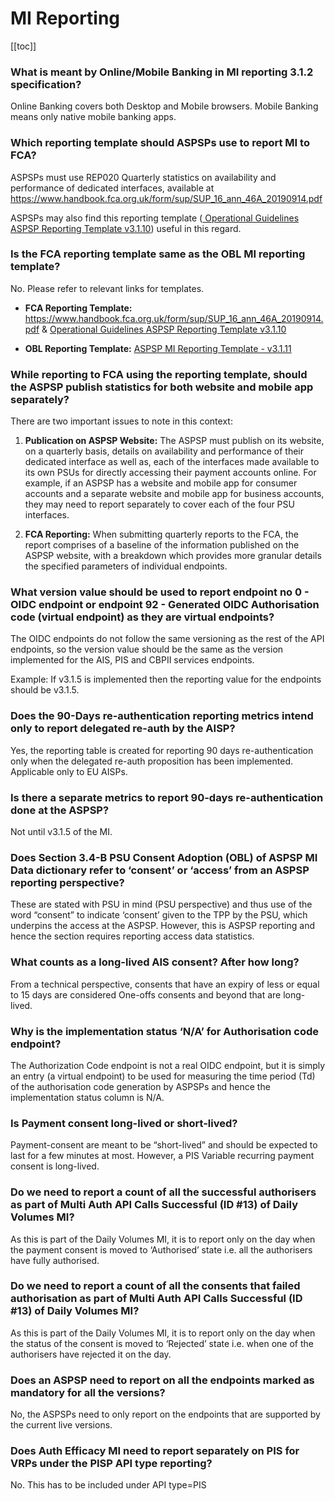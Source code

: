# MI Reporting
[[toc]]

### **What is meant by Online/Mobile Banking in MI reporting 3.1.2 specification?**

Online Banking covers both Desktop and Mobile browsers. Mobile Banking means only native mobile banking apps.

### **Which reporting template should ASPSPs use to report MI to FCA?**

ASPSPs must use REP020 Quarterly statistics on availability and performance of dedicated interfaces, available at https://www.handbook.fca.org.uk/form/sup/SUP_16_ann_46A_20190914.pdf

ASPSPs may also find this reporting template (<a href="https://standards.openbanking.org.uk/wp-content/uploads/2022/02/Operational-Guidelines-ASPSP-Reporting-Template-v3.1.10v1.xlsx" class="external-link" rel="nofollow"> Operational Guidelines ASPSP Reporting Template v3.1.10</a>) useful in this regard.

### **Is the FCA reporting template same as the OBL MI reporting template?**

No. Please refer to relevant links for templates.

* **FCA Reporting Template:** https://www.handbook.fca.org.uk/form/sup/SUP_16_ann_46A_20190914.pdf  & <a href="https://standards.openbanking.org.uk/wp-content/uploads/2022/02/Operational-Guidelines-ASPSP-Reporting-Template-v3.1.10v1.xlsx" class="external-link" rel="nofollow"> Operational Guidelines ASPSP Reporting Template v3.1.10</a>

* **OBL Reporting Template:** <a href="https://openbankinguk.github.io/mi-docs-pub/v3.1.11-aspsp/specification/example-reporting-template.html" class="external-link" rel="nofollow"> ASPSP MI Reporting Template - v3.1.11</a>


### **While reporting to FCA using the reporting template, should the ASPSP publish statistics for both website and mobile app separately?**

There are two important issues to note in this context:

1. **Publication on ASPSP Website:** The ASPSP must publish on its website, on a quarterly basis, details on availability and performance of their dedicated interface as well as, each of the interfaces made available to its own PSUs for directly accessing their payment accounts online. For example, if an ASPSP has a website and mobile app for consumer accounts and a separate website and mobile app for business accounts, they may need to report separately to cover each of the four PSU interfaces.

2. **FCA Reporting:** When submitting quarterly reports to the FCA, the report comprises of a baseline of the information published on the ASPSP website, with a breakdown which provides more granular details the specified parameters of individual endpoints. 

### **What version value should be used to report endpoint no 0 - OIDC endpoint or endpoint 92 - Generated OIDC Authorisation code (virtual endpoint) as they are virtual endpoints?**

The OIDC endpoints do not follow the same versioning as the rest of the API endpoints, so the version value should be the same as the version implemented for the AIS, PIS and CBPII services endpoints.

Example: If v3.1.5 is implemented then the reporting value for the endpoints should be v3.1.5.

### **Does the 90-Days re-authentication reporting metrics intend only to report delegated re-auth by the AISP?**

Yes, the reporting table is created for reporting 90 days re-authentication only when the delegated re-auth proposition has been implemented. Applicable only to EU AISPs.

### **Is there a separate metrics to report 90-days re-authentication done at the ASPSP?**

Not until v3.1.5 of the MI. 

### **Does Section 3.4-B PSU Consent Adoption (OBL) of ASPSP MI Data dictionary refer to ‘consent’ or ‘access’ from an ASPSP reporting perspective?**

These are stated with PSU in mind (PSU perspective) and thus use of the word “consent” to indicate ‘consent’ given to the TPP by the PSU, which underpins the access at the ASPSP. However, this is ASPSP reporting and hence the section requires reporting access data statistics.

### **What counts as a long-lived AIS consent? After how long?**

From a technical perspective, consents that have an expiry of less or equal to 15 days are considered One-offs consents and beyond that are long-lived.

### **Why is the implementation status ‘N/A’ for Authorisation code endpoint?**

The Authorization Code endpoint is not a real OIDC endpoint, but it is simply an entry (a virtual endpoint) to be used for measuring the time period (Td) of the authorisation code generation by ASPSPs and hence the implementation status column is N/A.

### **Is Payment consent long-lived or short-lived?**

Payment-consent are meant to be “short-lived” and should be expected to last for a few minutes at most. However, a PIS Variable recurring payment consent is long-lived.

### **Do we need to report a count of all the successful authorisers as part of Multi Auth API Calls Successful (ID #13) of Daily Volumes MI?**

As this is part of the Daily Volumes MI, it is to report only on the day when the payment consent is moved to ‘Authorised’ state i.e. all the authorisers have fully authorised.

### **Do we need to report a count of all the consents that failed authorisation as part of Multi Auth API Calls Successful (ID #13) of Daily Volumes MI?**

As this is part of the Daily Volumes MI, it is to report only on the day when the status of the consent is moved to ‘Rejected’ state i.e. when one of the authorisers have rejected it on the day.

### **Does an ASPSP need to report on all the endpoints marked as mandatory for all the versions?**

No, the ASPSPs need to only report on the endpoints that are supported by the current live versions.

### **Does Auth Efficacy MI need to report separately on PIS for VRPs under the PISP API type reporting?**

No. This has to be included under API type=PIS